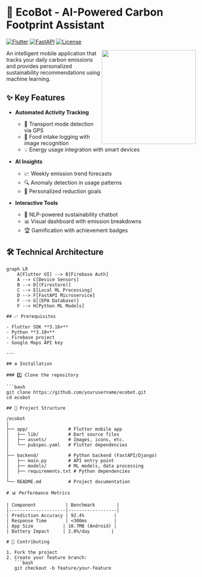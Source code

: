 # 🌿 EcoBot - AI-Powered Carbon Footprint Assistant

[![Flutter](https://img.shields.io/badge/Flutter-3.16-blue)](https://flutter.dev)
[![FastAPI](https://img.shields.io/badge/FastAPI-0.103-green)](https://fastapi.tiangolo.com)
[![License](https://img.shields.io/badge/License-MIT-brightgreen)](LICENSE)

<img src="assets/ecobot_demo.gif" width="250" align="right">

An intelligent mobile application that tracks your daily carbon emissions and provides personalized sustainability recommendations using machine learning.

## ✨ Key Features

- **Automated Activity Tracking**
  - 🚗 Transport mode detection via GPS
  - 🍎 Food intake logging with image recognition
  - 💡 Energy usage integration with smart devices

- **AI Insights**
  - 📈 Weekly emission trend forecasts
  - 🔍 Anomaly detection in usage patterns
  - 🎯 Personalized reduction goals

- **Interactive Tools**
  - 💬 NLP-powered sustainability chatbot
  - 📊 Visual dashboard with emission breakdowns
  - 🏆 Gamification with achievement badges

## 🛠️ Technical Architecture

```mermaid
graph LR
    A[Flutter UI] --> B[Firebase Auth]
    A --> C[Device Sensors]
    B --> D[(Firestore)]
    C --> E[Local ML Processing]
    D --> F[FastAPI Microservice]
    F --> G[(EPA Database)]
    F --> H[Python ML Models]

## ✅ Prerequisites

- Flutter SDK **3.16+**  
- Python **3.10+**  
- Firebase project  
- Google Maps API key  

---

## ⚙ Installation

### 1️⃣ Clone the repository

```bash
git clone https://github.com/yourusername/ecobot.git
cd ecobot

## 📂 Project Structure

/ecobot
│
├── app/               # Flutter mobile app
│   ├── lib/           # Dart source files
│   ├── assets/        # Images, icons, etc.
│   └── pubspec.yaml   # Flutter dependencies
│
├── backend/           # Python backend (FastAPI/Django)
│   ├── main.py        # API entry point
│   ├── models/        # ML models, data processing
│   ├── requirements.txt # Python dependencies
│
└── README.md          # Project documentation

# 📊 Performance Metrics

| Component           | Benchmark        |
|---------------------|------------------|
| Prediction Accuracy | 92.4%           |
| Response Time       | <300ms          |
| App Size           | 18.7MB (Android) |
| Battery Impact     | 2.8%/day        |

# 🤝 Contributing

1. Fork the project  
2. Create your feature branch:  
   ```bash
   git checkout -b feature/your-feature
